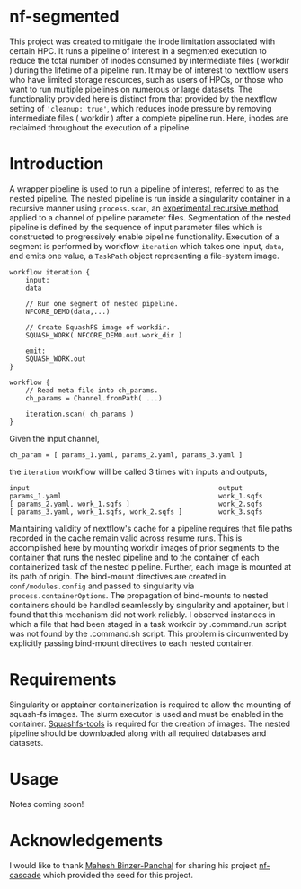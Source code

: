 # nf-segmented

This project was created to mitigate the inode limitation associated with certain HPC.  It runs a pipeline of
interest in a segmented execution to reduce the total number of inodes consumed by intermediate files ( workdir )
during the lifetime of a pipeline run.
It may be of interest to nextflow users who have limited storage resources, such as users of HPCs, or
those who want to run multiple pipelines on numerous or large datasets.  The functionality provided here 
is distinct from that provided by the nextflow setting of `'cleanup: true'`, which reduces inode pressure by removing
intermediate files ( workdir ) after a complete pipeline run. Here, inodes are reclaimed throughout the execution
of a pipeline.

# Introduction
A wrapper pipeline is used to run a pipeline of interest, referred to as
the nested pipeline.  The nested pipeline is run inside a singularity container in a recursive manner using
`process.scan`, an [experimental recursive method](https://github.com/nextflow-io/nextflow/discussions/2521), applied to a channel of pipeline parameter files.
Segmentation of the nested pipeline is defined by the sequence of input parameter files
which is constructed to
progressively enable pipeline functionality.  Execution of
a segment is performed by workflow `iteration` which takes one input, `data`, and emits one value, a `TaskPath` object representing a file-system image.

```nextflow
workflow iteration {
    input:
    data

    // Run one segment of nested pipeline.
    NFCORE_DEMO(data,...)

    // Create SquashFS image of workdir.
    SQUASH_WORK( NFCORE_DEMO.out.work_dir )

    emit:
    SQUASH_WORK.out
}

workflow {
    // Read meta file into ch_params.
    ch_params = Channel.fromPath( ...)

    iteration.scan( ch_params )
}
```
Given the input channel,
```
ch_param = [ params_1.yaml, params_2.yaml, params_3.yaml ]
```
the `iteration` workflow will be called 3 times with inputs and outputs,
```
input                                               output
params_1.yaml                                       work_1.sqfs
[ params_2.yaml, work_1.sqfs ]                      work_2.sqfs
[ params_3.yaml, work_1.sqfs, work_2.sqfs ]         work_3.sqfs
```
Maintaining validity of nextflow's cache for a pipeline requires that file paths recorded in the cache remain valid 
across resume runs.  This is accomplished here by mounting workdir images of prior segments to the container that runs
the nested pipeline and to the container of each containerized task of the nested pipeline.  Further, each image is mounted at its path of origin.  The bind-mount directives are created in `conf/modules.config` and passed to
singularity via `process.containerOptions`.  The propagation of bind-mounts to nested containers
should be handled seamlessly by singularity and apptainer, but I found that this mechanism did not work reliably.
I observed instances in which a file that had been staged in a task workdir by .command.run script was not found by the
.command.sh script.  This problem is circumvented by explicitly passing bind-mount directives to each nested container.

# Requirements

Singularity or apptainer containerization is required to allow the mounting of squash-fs images.  The slurm executor is
used and must be enabled in the container.  [Squashfs-tools](https://github.com/plougher/squashfs-tools) is required for the creation of images.  The nested pipeline should be downloaded along with all required databases and datasets.

# Usage
Notes coming soon!

# Acknowledgements
I would like to thank [Mahesh Binzer-Panchal](https://github.com/mahesh-panchal) for sharing his project [nf-cascade](https://github.com/mahesh-panchal/nf-cascade) which provided the seed for this project.
